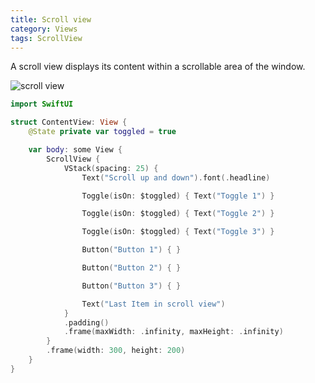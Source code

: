 ```yaml
---
title: Scroll view
category: Views
tags: ScrollView
---
```


A scroll view displays its content within a scrollable area of the window.

![scroll view](/swift-macos/images/scroll-view.png)

```swift
import SwiftUI

struct ContentView: View {
    @State private var toggled = true

    var body: some View {
        ScrollView {
            VStack(spacing: 25) {
                Text("Scroll up and down").font(.headline)

                Toggle(isOn: $toggled) { Text("Toggle 1") }

                Toggle(isOn: $toggled) { Text("Toggle 2") }

                Toggle(isOn: $toggled) { Text("Toggle 3") }

                Button("Button 1") { }

                Button("Button 2") { }

                Button("Button 3") { }

                Text("Last Item in scroll view")
            }
            .padding()
            .frame(maxWidth: .infinity, maxHeight: .infinity)
        }
        .frame(width: 300, height: 200)
    }
}
```

